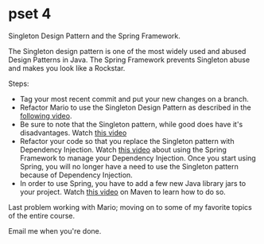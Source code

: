 pset 4 
======

Singleton Design Pattern and the Spring Framework.

The Singleton design pattern is one of the most widely used and abused Design Patterns in Java.
The Spring Framework prevents Singleton abuse and makes you look like a Rockstar.

Steps:
  * Tag your most recent commit and put your new changes on a branch.
  * Refactor Mario to use the Singleton Design Pattern as described in the [following video](http://tv.launchcode.us/#/videos/java_singleton?lesson=Java).
  * Be sure to note that the Singleton pattern, while good does have it's disadvantages.  Watch [this video](http://tv.launchcode.us/#/videos/java_dependency_injection?lesson=Java)
  * Refactor your code so that you replace the Singleton pattern with Dependency Injection.  Watch [this video](http://tv.launchcode.us/#/videos/java_spring_framework?lesson=Java) about using the Spring Framework to manage your Dependency Injection.  Once you start using Spring, you will no longer have a need to use the Singleton pattern because of Dependency Injection.
  * In order to use Spring, you have to add a few new Java library jars to your project.  Watch [this video](http://tv.launchcode.us/#/videos/java_maven?lesson=Java) on Maven to learn how to do so.
  
Last problem working with Mario; moving on to some of my favorite topics of the entire course.

Email me when you're done.
 
